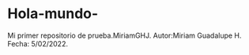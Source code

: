 # Hola-mundo-
Mi primer repositorio de prueba.MiriamGHJ.
Autor:Miriam Guadalupe H.
Fecha: 5/02/2022.
